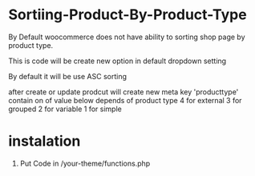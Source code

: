 # Sortiing-Product-By-Product-Type

By Default woocommerce does not have ability to sorting shop page by product type.

This is code will be create new option in default dropdown setting

By default it will be use ASC sorting


after create or update prodcut will create new meta key 'producttype' contain on of value below depends of product type
4 for external
3 for grouped
2 for variable
1 for simple


# instalation
1. Put Code in /your-theme/functions.php




